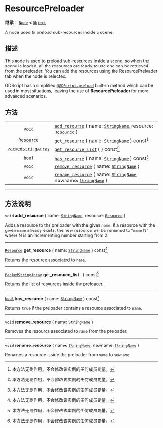 <!-- ⚠ 请勿编辑本文件 ⚠ -->
<!-- 本文档使用脚本从 WeDot 引擎源码仓库生成。 -->
<!-- 生成脚本：https://github.com/WeDot-Engine/WeDot/tree/4.3/doc/tools/make_md.py； -->
<!-- 原文件：https://github.com/WeDot-Engine/WeDot/tree/4.3/doc/classes/ResourcePreloader.xml。 -->

<div id="_class_resourcepreloader"></div>

# ResourcePreloader

**继承：** [`Node`](class_node.md) **<** [`Object`](class_object.md)

A node used to preload sub-resources inside a scene.

## 描述

This node is used to preload sub-resources inside a scene, so when the scene is loaded, all the resources are ready to use and can be retrieved from the preloader. You can add the resources using the ResourcePreloader tab when the node is selected.

GDScript has a simplified [`@GDScript.preload`](class_@gdscript.md#class_@gdscript_method_preload) built-in method which can be used in most situations, leaving the use of **ResourcePreloader** for more advanced scenarios.

## 方法

|||
|:-:|:--|
| `void`                                            | [`add_resource`](class_resourcepreloader.md#class_resourcepreloader_method_add_resource) ( name: [`StringName`](class_stringname.md), resource: [`Resource`](class_resource.md) )          |
| [`Resource`](class_resource.md)                   | [`get_resource`](class_resourcepreloader.md#class_resourcepreloader_method_get_resource) ( name: [`StringName`](class_stringname.md) ) const[^const]                                       |
| [`PackedStringArray`](class_packedstringarray.md) | [`get_resource_list`](class_resourcepreloader.md#class_resourcepreloader_method_get_resource_list) ( ) const[^const]                                                                       |
| [`bool`](class_bool.md)                           | [`has_resource`](class_resourcepreloader.md#class_resourcepreloader_method_has_resource) ( name: [`StringName`](class_stringname.md) ) const[^const]                                       |
| `void`                                            | [`remove_resource`](class_resourcepreloader.md#class_resourcepreloader_method_remove_resource) ( name: [`StringName`](class_stringname.md) )                                               |
| `void`                                            | [`rename_resource`](class_resourcepreloader.md#class_resourcepreloader_method_rename_resource) ( name: [`StringName`](class_stringname.md), newname: [`StringName`](class_stringname.md) ) |

<!-- rst-class:: classref-section-separator -->

---

## 方法说明

<div id="_class_resourcepreloader_method_add_resource"></div>

`void` **add_resource** ( name: [`StringName`](class_stringname.md), resource: [`Resource`](class_resource.md) )<div id="class_resourcepreloader_method_add_resource"></div>

Adds a resource to the preloader with the given `name`. If a resource with the given `name` already exists, the new resource will be renamed to "`name` N" where N is an incrementing number starting from 2.

<!-- rst-class:: classref-item-separator -->

---

<div id="_class_resourcepreloader_method_get_resource"></div>

[`Resource`](class_resource.md) **get_resource** ( name: [`StringName`](class_stringname.md) ) const[^const]<div id="class_resourcepreloader_method_get_resource"></div>

Returns the resource associated to `name`.

<!-- rst-class:: classref-item-separator -->

---

<div id="_class_resourcepreloader_method_get_resource_list"></div>

[`PackedStringArray`](class_packedstringarray.md) **get_resource_list** ( ) const[^const]<div id="class_resourcepreloader_method_get_resource_list"></div>

Returns the list of resources inside the preloader.

<!-- rst-class:: classref-item-separator -->

---

<div id="_class_resourcepreloader_method_has_resource"></div>

[`bool`](class_bool.md) **has_resource** ( name: [`StringName`](class_stringname.md) ) const[^const]<div id="class_resourcepreloader_method_has_resource"></div>

Returns `true` if the preloader contains a resource associated to `name`.

<!-- rst-class:: classref-item-separator -->

---

<div id="_class_resourcepreloader_method_remove_resource"></div>

`void` **remove_resource** ( name: [`StringName`](class_stringname.md) )<div id="class_resourcepreloader_method_remove_resource"></div>

Removes the resource associated to `name` from the preloader.

<!-- rst-class:: classref-item-separator -->

---

<div id="_class_resourcepreloader_method_rename_resource"></div>

`void` **rename_resource** ( name: [`StringName`](class_stringname.md), newname: [`StringName`](class_stringname.md) )<div id="class_resourcepreloader_method_rename_resource"></div>

Renames a resource inside the preloader from `name` to `newname`.

[^virtual]: 本方法通常需要用户覆盖才能生效。
[^const]: 本方法无副作用，不会修改该实例的任何成员变量。
[^vararg]: 本方法除了能接受在此处描述的参数外，还能够继续接受任意数量的参数。
[^constructor]: 本方法用于构造某个类型。
[^static]: 调用本方法无需实例，可直接使用类名进行调用。
[^operator]: 本方法描述的是使用本类型作为左操作数的有效运算符。
[^bitfield]: 这个值是由下列位标志构成位掩码的整数。
[^void]: 无返回值。
